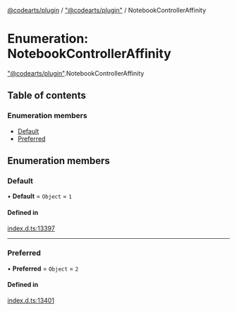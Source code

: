 [@codearts/plugin](../README.md) / ["@codearts/plugin"](../modules/_codearts_plugin_.md) / NotebookControllerAffinity

# Enumeration: NotebookControllerAffinity

["@codearts/plugin"](../modules/_codearts_plugin_.md).NotebookControllerAffinity

## Table of contents

### Enumeration members

- [Default](codearts_plugin_.NotebookControllerAffinity.md#default)
- [Preferred](codearts_plugin_.NotebookControllerAffinity.md#preferred)

## Enumeration members

### Default

• **Default** = `Object` = `1`

#### Defined in

[index.d.ts:13397](https://github.com/huaweicloud/cloudide-plugin-api/blob/d4de966/index.d.ts#L13397)

___

### Preferred

• **Preferred** = `Object` = `2`

#### Defined in

[index.d.ts:13401](https://github.com/huaweicloud/cloudide-plugin-api/blob/d4de966/index.d.ts#L13401)
